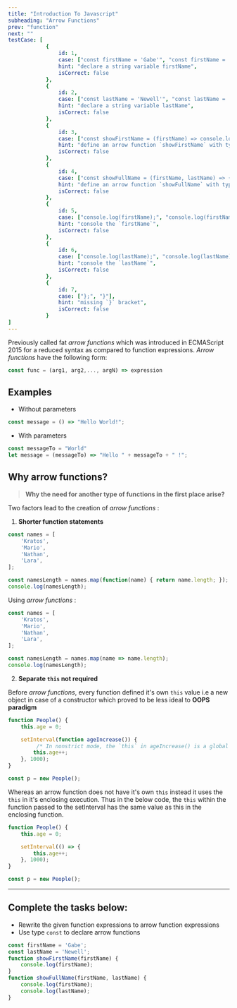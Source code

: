 ```yaml
---
title: "Introduction To Javascript"
subheading: "Arrow Functions"
prev: "function"
next: ""
testCase: [
            {
                id: 1,
                case: ["const firstName = 'Gabe'", "const firstName = 'Gabe';" ],
                hint: "declare a string variable firstName",
                isCorrect: false
            },
            {
                id: 2,
                case: ["const lastName = 'Newell'", "const lastName = 'Newell';" ],
                hint: "declare a string variable lastName",
                isCorrect: false
            },
            {
                id: 3,
                case: ["const showFirstName = (firstName) => console.log(firstName);", "const showFirstName = (firstName) => console.log(firstName)"],
                hint: "define an arrow function `showFirstName` with type `const`",
                isCorrect: false
            },
            {
                id: 4,
                case: ["const showFullName = (firstName, lastName) => {"],
                hint: "define an arrow function `showFullName` with type `const`",
                isCorrect: false
            },
            {
                id: 5,
                case: ["console.log(firstName);", "console.log(firstName)"],
                hint: "console the `firstName`",
                isCorrect: false
            },
            {
                id: 6,
                case: ["console.log(lastName);", "console.log(lastName)"],
                hint: "console the `lastName`",
                isCorrect: false
            },
            {
                id: 7,
                case: ["};", "}"],
                hint: "missing `}` bracket",
                isCorrect: false
            }
]
---
```


Previously called fat _arrow functions_ which was introduced in ECMAScript 2015 for a reduced syntax as compared to function expressions. _Arrow functions_ have the following form:
```js
const func = (arg1, arg2,..., argN) => expression
```

## Examples

* Without parameters

```js
const message = () => "Hello World!";
```

* With parameters

```js
const messageTo = "World"
let message = (messageTo) => "Hello " + messageTo + " !";
```
## Why arrow functions?

>__Why the need for another type of functions in the first place arise?__

Two factors lead to the creation of _arrow functions_ :

1. **Shorter function statements**

```js
const names = [
    'Kratos',
    'Mario',
    'Nathan',
    'Lara',
];

const namesLength = names.map(function(name) { return name.length; });
console.log(namesLength);
```
Using _arrow functions_ :

```js
const names = [
    'Kratos',
    'Mario',
    'Nathan',
    'Lara',
];

const namesLength = names.map(name => name.length);
console.log(namesLength);
```
2. **Separate `this` not required**

Before _arrow functions_, every function defined it's own `this` value i.e a new object in case of a constructor which proved to be less ideal to **OOPS paradigm**

```js
function People() {
    this.age = 0;

    setInterval(function ageIncrease()) {
         /* In nonstrict mode, the `this` in ageIncrease() is a global object, which is different from the `this` defined by People() constructor. */
        this.age++;
    }, 1000);
}

const p = new People();
```

Whereas an arrow function does not have it's own `this` instead it uses the `this` in it's enclosing execution. Thus in the below code, the `this` within the function passed to the setInterval has the same value as this in the enclosing function.

```js
function People() {
    this.age = 0;

    setInterval(() => {
        this.age++;
    }, 1000);
}

const p = new People();
```
---

## Complete the tasks below:

- Rewrite the given function expressions to arrow function expressions
- Use type `const` to declare arrow functions 
```js
const firstName = 'Gabe';
const lastName = 'Newell'; 
function showFirstName(firstName) {
    console.log(firstName);
}
function showFullName(firstName, lastName) {
    console.log(firstName);
    console.log(lastName);
}
```
